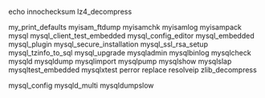 echoinnochecksumlz4_decompressmy_print_defaultsmyisam_ftdumpmyisamchkmyisamlogmyisampackmysqlmysql_client_test_embeddedmysql_config_editormysql_embeddedmysql_pluginmysql_secure_installationmysql_ssl_rsa_setupmysql_tzinfo_to_sqlmysql_upgrademysqladminmysqlbinlogmysqlcheckmysqldmysqldumpmysqlimportmysqlpumpmysqlshowmysqlslapmysqltest_embeddedmysqlxtestperrorreplaceresolveipzlib_decompressmysql_configmysqld_multimysqldumpslow